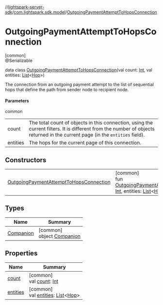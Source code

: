 //[lightspark-server-sdk](../../../index.md)/[com.lightspark.sdk.model](../index.md)/[OutgoingPaymentAttemptToHopsConnection](index.md)

# OutgoingPaymentAttemptToHopsConnection

[common]\
@Serializable

data class [OutgoingPaymentAttemptToHopsConnection](index.md)(val count: [Int](https://kotlinlang.org/api/latest/jvm/stdlib/kotlin/-int/index.html), val entities: [List](https://kotlinlang.org/api/latest/jvm/stdlib/kotlin.collections/-list/index.html)&lt;[Hop](../-hop/index.md)&gt;)

The connection from an outgoing payment attempt to the list of sequential hops that define the path from sender node to recipient node.

#### Parameters

common

| | |
|---|---|
| count | The total count of objects in this connection, using the current filters. It is different from the number of objects returned in the current page (in the `entities` field). |
| entities | The hops for the current page of this connection. |

## Constructors

| | |
|---|---|
| [OutgoingPaymentAttemptToHopsConnection](-outgoing-payment-attempt-to-hops-connection.md) | [common]<br>fun [OutgoingPaymentAttemptToHopsConnection](-outgoing-payment-attempt-to-hops-connection.md)(count: [Int](https://kotlinlang.org/api/latest/jvm/stdlib/kotlin/-int/index.html), entities: [List](https://kotlinlang.org/api/latest/jvm/stdlib/kotlin.collections/-list/index.html)&lt;[Hop](../-hop/index.md)&gt;) |

## Types

| Name | Summary |
|---|---|
| [Companion](-companion/index.md) | [common]<br>object [Companion](-companion/index.md) |

## Properties

| Name | Summary |
|---|---|
| [count](count.md) | [common]<br>val [count](count.md): [Int](https://kotlinlang.org/api/latest/jvm/stdlib/kotlin/-int/index.html) |
| [entities](entities.md) | [common]<br>val [entities](entities.md): [List](https://kotlinlang.org/api/latest/jvm/stdlib/kotlin.collections/-list/index.html)&lt;[Hop](../-hop/index.md)&gt; |
